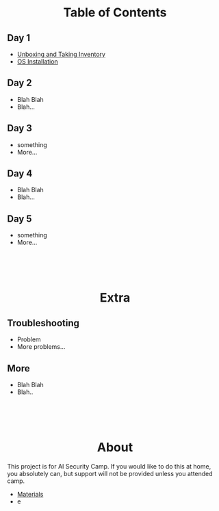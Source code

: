 <h1 align=center>Table of Contents</h1>

<h2>Day 1</h2>

- [Unboxing and Taking Inventory](/instructions/day-1/unboxing.md)
- [OS Installation](/instructions/day-1/os-install.md)

<h2>Day 2</h2>

- Blah Blah
- Blah...

<h2>Day 3</h2>

- something
- More...

<h2>Day 4</h2>

- Blah Blah
- Blah...

<h2>Day 5</h2>

- something
- More...

<br><br><br>

<h1 align=center>Extra</h1>

<h2>Troubleshooting</h2>

- Problem
- More problems...

<h2>More</h2>

- Blah Blah
- Blah..

<br><br><br>

<h1 align=center>About</h1>

This project is for AI Security Camp. If you would like to do this at home, you absolutely can, but support will not be provided unless you attended camp.
- [Materials](/about/materials.md)
- e
